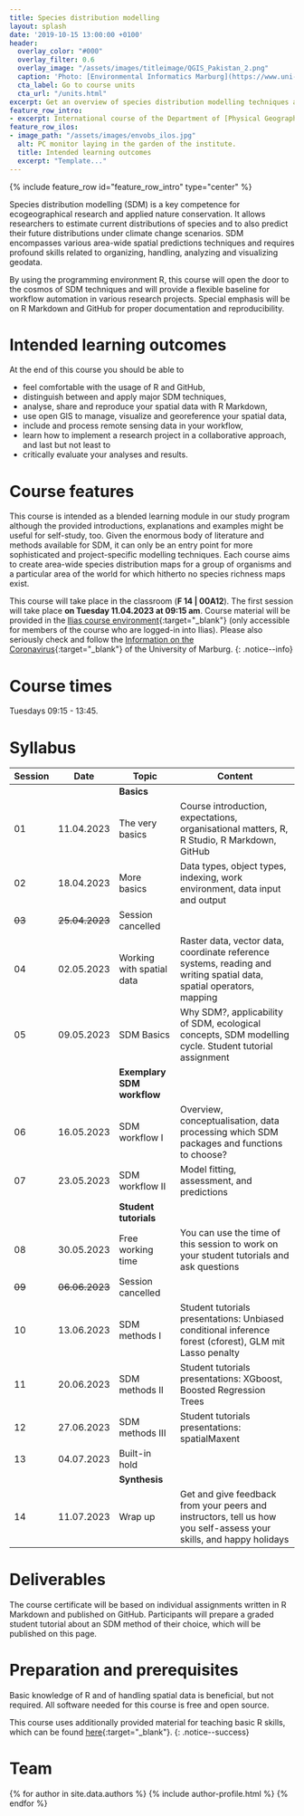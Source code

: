 ```yaml
---
title: Species distribution modelling
layout: splash
date: '2019-10-15 13:00:00 +0100'
header:
  overlay_color: "#000"
  overlay_filter: 0.6
  overlay_image: "/assets/images/titleimage/QGIS_Pakistan_2.png"
  caption: 'Photo: [Environmental Informatics Marburg](https://www.uni-marburg.de/en/fb19/disciplines/physisch/environmentalinformatics){:target="_blank"}'
  cta_label: Go to course units
  cta_url: "/units.html"
excerpt: Get an overview of species distribution modelling techniques and use R for handling, modelling and visualizing geodata
feature_row_intro:
- excerpt: International course of the Department of [Physical Geography](https://www.uni-marburg.de/en/fb19/disciplines/physisch){:target="_blank"} at [Marburg University](https://www.uni-marburg.de/en){:target="_blank"}
feature_row_ilos:
- image_path: "/assets/images/envobs_ilos.jpg"
  alt: PC monitor laying in the garden of the institute.
  title: Intended learning outcomes
  excerpt: "Template..."
---
```


{% include feature_row id="feature_row_intro" type="center" %}

Species distribution modelling (SDM) is a key competence for ecogeographical research and applied nature conservation. 
It allows researchers to estimate current distributions of species and to also predict their future distributions under climate change scenarios.
SDM encompasses various area-wide spatial predictions techniques and requires profound skills related to organizing, handling, analyzing and visualizing geodata. 

By using the programming environment R, this course will open the door to the cosmos of SDM techniques and will provide a flexible baseline for workflow automation in various research projects. Special emphasis will be on R Markdown and GitHub for proper documentation and reproducibility. 


# Intended learning outcomes
At the end of this course you should be able to

* feel comfortable with the usage of R and GitHub,
* distinguish between and apply major SDM techniques,
* analyse, share and reproduce your spatial data with R Markdown,
* use open GIS to manage, visualize and georeference your spatial data,
* include and process remote sensing data in your workflow,
* learn how to implement a research project in a collaborative approach, and last but not least to
* critically evaluate your analyses and results.


# Course features

This course is intended as a blended learning module in our study program although the provided introductions, explanations and examples might be useful for self-study, too.
Given the enormous body of literature and methods available for SDM, it can only be an entry point for more sophisticated and project-specific modelling techniques.
Each course aims to create area-wide species distribution maps for a group of organisms and a particular area of the world for which hitherto no species richness maps exist.

This course will take place in the classroom (**F 14 | 00A12**). The first session will take place **on Tuesday 11.04.2023 at 09:15 am**.
Course material will be provided in the [Ilias course environment](https://ilias.uni-marburg.de/goto.php?target=crs_3203176){:target="_blank"} (only accessible for members of the course who are logged-in into Ilias). 
Please also seriously check and follow the [Information on the Coronavirus](https://www.uni-marburg.de/de/universitaet/administration/sicherheit/coronavirus){:target="_blank"} of the University of Marburg.
{: .notice--info}


# Course times

Tuesdays 09:15 - 13:45.


# Syllabus

| Session |  Date | Topic                        | Content                                                                          |
|---------|-------|------------------------------|----------------------------------------------------------------------------------|
||| **Basics** ||
| 01 | 11.04.2023 | The very basics              | Course introduction, expectations, organisational matters, R, R Studio, R Markdown, GitHub     |
| 02 | 18.04.2023 | More basics                  | Data types, object types, indexing, work environment, data input and output                    |
| ~~03~~ | ~~25.04.2023~~ | Session cancelled     |  |
| 04 | 02.05.2023 | Working with spatial data    | Raster data, vector data, coordinate reference systems, reading and writing spatial data, spatial operators, mapping |
| 05 | 09.05.2023 | SDM Basics                   | Why SDM?, applicability of SDM, ecological concepts, SDM modelling cycle. Student tutorial assignment                          |
||| **Exemplary SDM workflow**          ||
| 06 | 16.05.2023 | SDM workflow I               | Overview, conceptualisation, data processing which SDM packages and functions to choose?          |
| 07 | 23.05.2023 | SDM workflow II              | Model fitting, assessment, and predictions                                 |
||| **Student tutorials**           ||
| 08 | 30.05.2023 | Free working time             |   You can use the time of this session to work on your student tutorials and ask questions                                      |
| ~~09~~ | ~~06.06.2023~~ | Session cancelled        |                         |
| 10  | 13.06.2023 | SDM methods I                | Student tutorials presentations: Unbiased conditional inference forest (cforest), GLM mit Lasso penalty                                     |
| 11  | 20.06.2023 | SDM methods II              | Student tutorials presentations: XGboost, Boosted Regression Trees                    |
| 12 | 27.06.2023 | SDM methods III               | Student tutorials presentations: spatialMaxent                        |
| 13 | 04.07.2023| Built-in hold ||
||| **Synthesis**                                ||
| 14 | 11.07.2023 | Wrap up                      | Get and give feedback from your peers and instructors, tell us how you self-assess your skills, and happy holidays |





# Deliverables

The course certificate will be based on individual assignments written in R Markdown and published on GitHub.
Participants will prepare a graded student tutorial about an SDM method of their choice, which will be published on this page.




# Preparation and prerequisites

Basic knowledge of R and of handling spatial data is beneficial, but not required.
All software needed for this course is free and open source.

This course uses additionally provided material for teaching basic R skills, 
which can be found [here](https://geomoer.github.io/moer-base-r/){:target="_blank"}.
{: .notice--success}


# Team

{% for author in site.data.authors %} {% include author-profile.html %}
{% endfor %}


<!--
[Go to course units]({{ site.baseurl }}{% link _pages/units.md %}){: .btn .btn--success .btn--large .align-center}
-->


